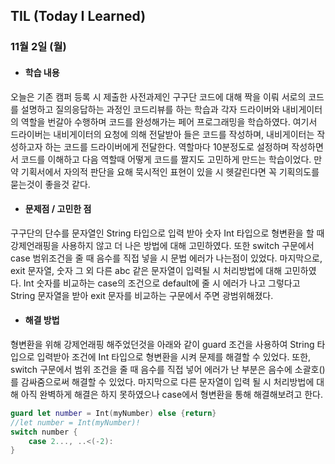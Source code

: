 ## TIL (Today I Learned)

### 11월 2일 (월)

- #### 학습 내용

오늘은 기존 캠퍼 등록 시 제출한 사전과제인 구구단 코드에 대해 짝을 이뤄 서로의 코드를 설명하고 질의응답하는 과정인 코드리뷰를 하는 학습과 각자 드라이버와 내비게이터의 역할을 번갈아 수행하며 코드를 완성해가는 페어 프로그래밍을 학습하였다. 여기서 드라이버는 내비게이터의 요청에 의해 전달받아 들은 코드를 작성하며, 내비게이터는 작성하고자 하는 코드를 드라이버에게 전달한다. 역할마다 10분정도로 설정하며 작성하면서 코드를 이해하고 다음 역할때 어떻게 코드를 짤지도 고민하게 만드는 학습이었다. 만약 기획서에서 자의적 판단을 요해 묵시적인 표현이 있을 시 헷갈린다면 꼭 기획의도를 묻는것이 좋을것 같다. 

- #### 문제점 / 고민한 점

구구단의 단수를 문자열인 String 타입으로 입력 받아 숫자 Int 타입으로 형변환을 할 때 강제언래핑을 사용하지 않고 더 나은 방법에 대해 고민하였다. 또한 switch 구문에서 case 범위조건을 줄 때 음수를 직접 넣을 시 문법 에러가 나는점이 있었다. 마지막으로, exit 문자열, 숫자 그 외 다른 abc 같은 문자열이 입력될 시 처리방법에 대해 고민하였다. Int 숫자를 비교하는 case의 조건으로 default에 줄 시 에러가 나고 그렇다고 String 문자열을 받아 exit 문자를 비교하는 구문에서 주면 광범위해졌다.

- #### 해결 방법

형변환을 위해 강제언래핑 해주었던것을 아래와 같이 guard 조건을 사용하여 String 타입으로 입력받아 조건에 Int 타입으로 형변환을 시켜 문제를 해결할 수 있었다. 또한, switch 구문에서 범위 조건을 줄 때 음수를 직접 넣어 에러가 난 부분은 음수에 소괄호()를 감싸줌으로써 해결할 수 있었다. 마지막으로 다른 문자열이 입력 될 시 처리방법에 대해 아직 완벽하게 해결은 하지 못하였으나 case에서 형변환을 통해 해결해보려고 한다. 

```swift
guard let number = Int(myNumber) else {return}
//let number = Int(myNumber)!
switch number {
    case 2..., ..<(-2):
}
```